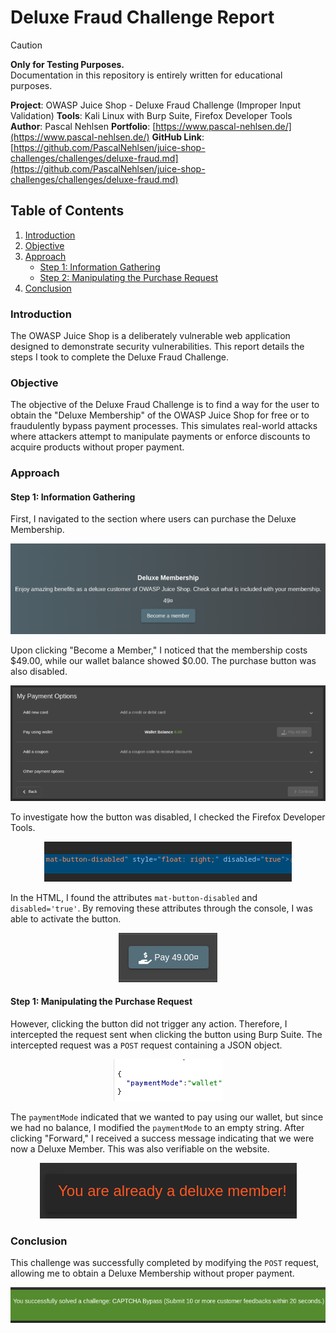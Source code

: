 # Deluxe Fraud Challenge Report

> [!CAUTION]  
> **Only for Testing Purposes.**  
> Documentation in this repository is entirely written for educational purposes.

**Project**: OWASP Juice Shop - Deluxe Fraud Challenge (Improper Input Validation)
**Tools**: Kali Linux with Burp Suite, Firefox Developer Tools
**Author**: Pascal Nehlsen
**Portfolio**: [https://www.pascal-nehlsen.de/](https://www.pascal-nehlsen.de/)
**GitHub Link**: [https://github.com/PascalNehlsen/juice-shop-challenges/challenges/deluxe-fraud.md](https://github.com/PascalNehlsen/juice-shop-challenges/challenges/deluxe-fraud.md)

## Table of Contents

1. [Introduction](#Introduction)
2. [Objective](#Objective)
3. [Approach](#Approach)
   - [Step 1: Information Gathering](#step-1-information-gathering)
   - [Step 2: Manipulating the Purchase Request](#step-2-manipulating-the-purchase-request)
4. [Conclusion](#Conclusion)

### Introduction

The OWASP Juice Shop is a deliberately vulnerable web application designed to demonstrate security vulnerabilities. This report details the steps I took to complete the Deluxe Fraud Challenge.

### Objective

The objective of the Deluxe Fraud Challenge is to find a way for the user to obtain the "Deluxe Membership" of the OWASP Juice Shop for free or to fraudulently bypass payment processes. This simulates real-world attacks where attackers attempt to manipulate payments or enforce discounts to acquire products without proper payment.

### Approach

#### Step 1: Information Gathering

First, I navigated to the section where users can purchase the Deluxe Membership.

<div align="center">

![Information](/images/deluxe-fraud/information.png)

</div>

Upon clicking "Become a Member," I noticed that the membership costs $49.00, while our wallet balance showed $0.00. The purchase button was also disabled.

<div align="center">

![Become a Member](/images/deluxe-fraud/become-a-member.png)

</div>

To investigate how the button was disabled, I checked the Firefox Developer Tools.

<div align="center">

![Button deactivated](/images/deluxe-fraud/button-deactivated.png)

</div>

In the HTML, I found the attributes `mat-button-disabled` and `disabled='true'`. By removing these attributes through the console, I was able to activate the button.

<div align="center">

![Button Activated](/images/deluxe-fraud/button-activated.png)

</div>

#### Step 1: Manipulating the Purchase Request

However, clicking the button did not trigger any action. Therefore, I intercepted the request sent when clicking the button using Burp Suite. The intercepted request was a `POST` request containing a JSON object.

<div align="center">

![Payment](/images/deluxe-fraud/payment.png)

</div>

The `paymentMode` indicated that we wanted to pay using our wallet, but since we had no balance, I modified the `paymentMode` to an empty string. After clicking "Forward," I received a success message indicating that we were now a Deluxe Member. This was also verifiable on the website.

<div align="center">

![Result](/images/deluxe-fraud/challenge-solved.png)

</div>

### Conclusion

This challenge was successfully completed by modifying the `POST` request, allowing me to obtain a Deluxe Membership without proper payment.

<div align="center">

![Challenge Accepted](/images/captcha-bypass/challenge-accept.png)

</div>
